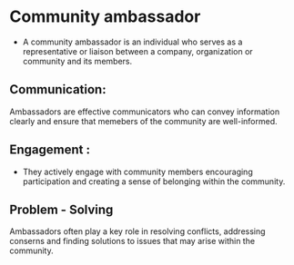 # Community ambassador 
- A community ambassador is an individual who serves as a representative or liaison between a company, organization or community and its members.
## Communication: 
Ambassadors are effective communicators who can convey information clearly and ensure that memebers of the community are well-informed.
## Engagement :
- They actively engage with community members encouraging participation and creating a sense of belonging within the community.
## Problem - Solving 
Ambassadors often play a key role in resolving conflicts, addressing conserns and finding solutions to issues that may arise within the community.
